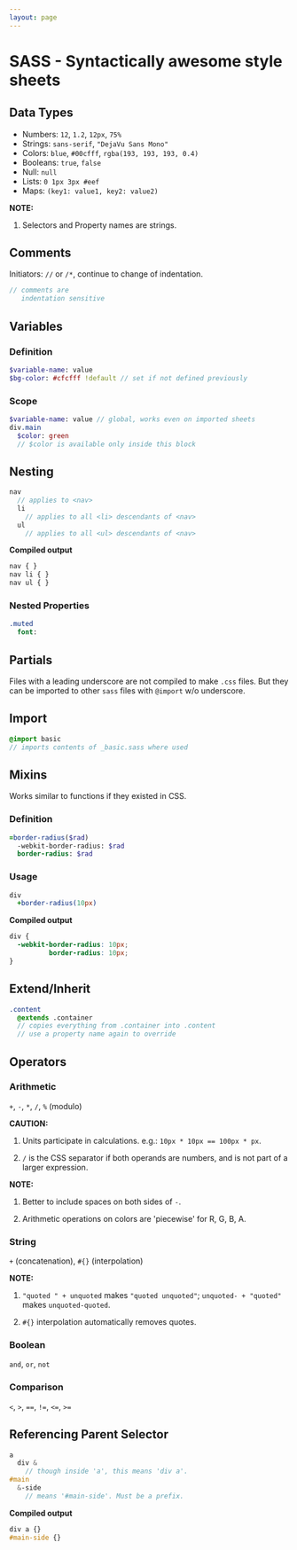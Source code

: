 ```yaml
---
layout: page
---
```


# SASS - Syntactically awesome style sheets

## Data Types
+ Numbers: `12`, `1.2`, `12px`, `75%`
+ Strings: `sans-serif`, `"DejaVu Sans Mono"`
+ Colors: `blue`, `#00cfff`, `rgba(193, 193, 193, 0.4)`
+ Booleans: `true`, `false`
+ Null: `null`
+ Lists: `0 1px 3px #eef`
+ Maps: `(key1: value1, key2: value2)`

**NOTE:**

1. Selectors and Property names are strings. 

## Comments
Initiators: `//` or `/*`, continue to change of indentation.

```sass
// comments are
   indentation sensitive
```

## Variables

### Definition
```sass
$variable-name: value
$bg-color: #cfcfff !default // set if not defined previously
```

### Scope
```sass
$variable-name: value // global, works even on imported sheets
div.main
  $color: green
  // $color is available only inside this block
```

## Nesting
```sass
nav
  // applies to <nav>
  li
    // applies to all <li> descendants of <nav>
  ul
    // applies to all <ul> descendants of <nav>
```

**Compiled output**

```css
nav { }
nav li { }
nav ul { }
```

### Nested Properties
```sass
.muted
  font:
```

## Partials
Files with a leading underscore are not compiled to make `.css` files.
But they can be imported to other `sass` files with `@import` w/o underscore.

## Import
```sass
@import basic
// imports contents of _basic.sass where used
```

## Mixins
Works similar to functions if they existed in CSS.

### Definition

```sass
=border-radius($rad)
  -webkit-border-radius: $rad
  border-radius: $rad
```

### Usage

```sass
div
  +border-radius(10px)
```

**Compiled output**

```css
div {
  -webkit-border-radius: 10px;
          border-radius: 10px;
}
```

## Extend/Inherit
```sass
.content
  @extends .container
  // copies everything from .container into .content
  // use a property name again to override
```

## Operators

### Arithmetic
`+`, `-`, `*`, `/`, `%` (modulo)

**CAUTION:**

1. Units participate in calculations. e.g.: `10px * 10px == 100px * px`.

2. `/` is the CSS separator if both operands are numbers, and is not part of a larger expression.

**NOTE:**

1. Better to include spaces on both sides of `-`.

2. Arithmetic operations on colors are 'piecewise' for R, G, B, A.

### String
`+` (concatenation), `#{}` (interpolation)

**NOTE:**

1. `"quoted " + unquoted` makes `"quoted unquoted"`; `unquoted- + "quoted"` makes `unquoted-quoted`.

2. `#{}` interpolation automatically removes quotes.

### Boolean
`and`, `or`, `not`

### Comparison
`<`, `>`, `==`, `!=`, `<=`, `>=`

## Referencing Parent Selector
```sass
a
  div &
    // though inside 'a', this means 'div a'.
#main
  &-side
    // means '#main-side'. Must be a prefix.
```

**Compiled output**

```css
div a {}
#main-side {}
```
